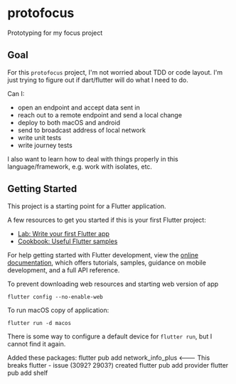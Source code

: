 # protofocus

Prototyping for my focus project

## Goal

For this `protofocus` project, I'm not worried about TDD or code layout.
I'm just trying to figure out if dart/flutter will do what I need to do.

Can I:
- open an endpoint and accept data sent in
- reach out to a remote endpoint and send a local change
- deploy to both macOS and android
- send to broadcast address of local network
- write unit tests
- write journey tests

I also want to learn how to deal with things properly in this language/framework,
e.g. work with isolates, etc.

## Getting Started

This project is a starting point for a Flutter application.

A few resources to get you started if this is your first Flutter project:

- [Lab: Write your first Flutter app](https://docs.flutter.dev/get-started/codelab)
- [Cookbook: Useful Flutter samples](https://docs.flutter.dev/cookbook)

For help getting started with Flutter development, view the
[online documentation](https://docs.flutter.dev/), which offers tutorials,
samples, guidance on mobile development, and a full API reference.

To prevent downloading web resources and starting web version of app
```
flutter config --no-enable-web
```

To run macOS copy of application:
```
flutter run -d macos
```

There is some way to configure a default device for `flutter run`, but I cannot find it again.

Added these packages:
flutter pub add network_info_plus <--- This breaks flutter -  issue (3092? 2903?) created
flutter pub add provider
flutter pub add shelf
